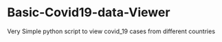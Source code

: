 # Basic-Covid19-data-Viewer
Very Simple python script to view covid_19 cases from different countries 
